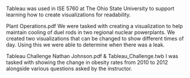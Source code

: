 Tableau was used in ISE 5760 at The Ohio State University to support learning how to create visualizations for readability.

Plant Operations.pdf
We were tasked with creating a visualization to help maintain cooling of duel rods in two regional nuclear powerplants. We created two visualizations that can be changed to show different times of day. Using this we were able to determine when there was a leak. 

Tableau Challenge Nathan Johnson.pdf & Tableau_Challenge.twb
I was tasked with showing the change in obesity rates from 2010 to 2012 alongside various questions asked by the instructor.
